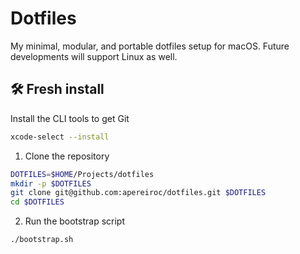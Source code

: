 # Dotfiles

My minimal, modular, and portable dotfiles setup for macOS. Future developments will support Linux as well.

## 🛠 Fresh install

Install the CLI tools to get Git

```bash
xcode-select --install
```

1. Clone the repository

```bash
DOTFILES=$HOME/Projects/dotfiles
mkdir -p $DOTFILES
git clone git@github.com:apereiroc/dotfiles.git $DOTFILES
cd $DOTFILES
```

2. Run the bootstrap script

```bash
./bootstrap.sh
```
